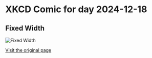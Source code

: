 
# XKCD Comic for day 2024-12-18

## Fixed Width

![Fixed Width](https://imgs.xkcd.com/comics/fixed_width.png "I wish I knew how to quit this so I wouldn't have to quit you.")

[Visit the original page](https://xkcd.com/276/)
